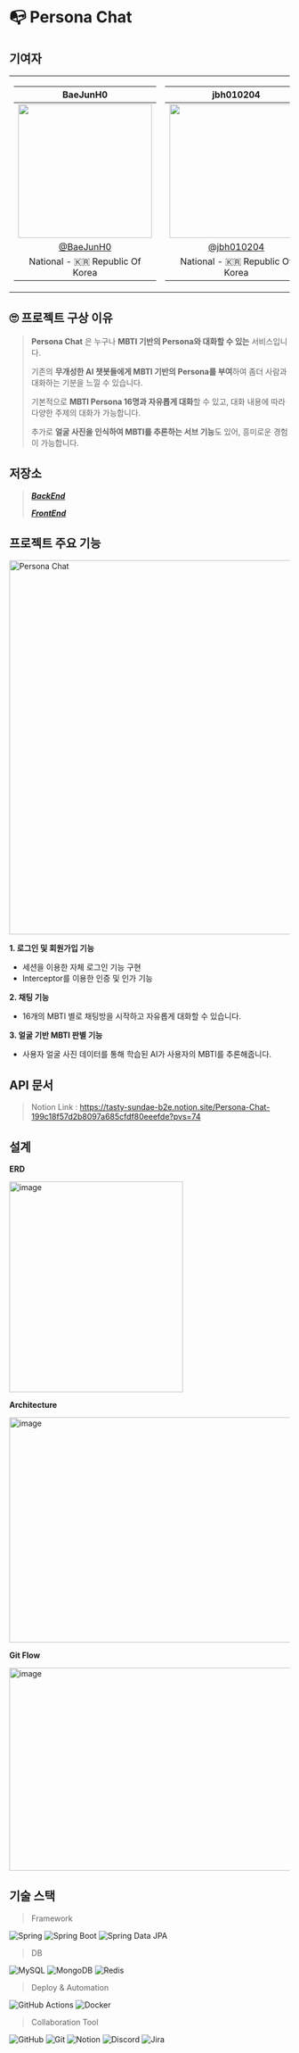 # 📭 Persona Chat

## 기여자
<table>
<tr>
<td>

|                     BaeJunH0                       |
| :------------------------------------------------: |
| <img width="240px" src="https://avatars.githubusercontent.com/u/114082026?v=4" /> |
|     [@BaeJunH0](https://github.com/BaeJunH0)       |
|          National - 🇰🇷 Republic Of Korea           |

</td>
<td>

|                  jbh010204                   |
| :------------------------------------------------: |
| <img width="240px" src="https://avatars.githubusercontent.com/u/95080710?v=4" /> |
|     [@jbh010204](https://github.com/jbh010204) |
|          National - 🇰🇷 Republic Of Korea            |

</td>
</tr>
</table>

## 🙄 프로젝트 구상 이유
> **Persona Chat** 은 누구나 **MBTI 기반의 Persona와 대화할 수 있는** 서비스입니다.
>
> 기존의 **무개성한 AI 챗봇들에게 MBTI 기반의 Persona를 부여**하여 좀더 사람과 대화하는 기분을 느낄 수 있습니다.
>
> 기본적으로 **MBTI Persona 16명과 자유롭게 대화**할 수 있고, 대화 내용에 따라 다양한 주제의 대화가 가능합니다.
>
> 추가로 **얼굴 사진을 인식하여 MBTI를 추론하는 서브 기능**도 있어, 흥미로운 경험이 가능합니다.

## 저장소
> [**_BackEnd_**](https://github.com/GDG-on-Campus-KNU/4th-1st-Project-3rd-BE)
>
> [**_FrontEnd_**](https://github.com/GDG-on-Campus-KNU/4th-1st-Project-3rd-FE)

## 프로젝트 주요 기능
<img width="958" height="671" alt="Persona Chat" src="https://github.com/user-attachments/assets/70c3ce8b-1f86-49f4-ac6f-d30507831b24" />

**1. 로그인 및 회원가입 기능**
- 세션을 이용한 자체 로그인 기능 구현
- Interceptor를 이용한 인증 및 인가 기능

**2. 채팅 기능**
- 16개의 MBTI 별로 채팅방을 시작하고 자유롭게 대화할 수 있습니다.

  
**3. 얼굴 기반 MBTI 판별 기능**
- 사용자 얼굴 사진 데이터를 통해 학습된 AI가 사용자의 MBTI를 추론해줍니다.

## API 문서
> Notion Link : https://tasty-sundae-b2e.notion.site/Persona-Chat-199c18f57d2b8097a685cfdf80eeefde?pvs=74

## 설계

**ERD**

<img width="312" height="378" alt="image" src="https://github.com/user-attachments/assets/a99d25aa-1a69-439a-979c-50157edc5fde" />


**Architecture**

<img width="982" height="404" alt="image" src="https://github.com/user-attachments/assets/87b94579-a3f8-4185-a8b9-a805ee3f4ea7" />


**Git Flow**

<img width="1065" height="364" alt="image" src="https://github.com/user-attachments/assets/9f436f65-a9ab-4c23-98d5-faeab4b8588e" />


## 기술 스택
> Framework
>
![Spring](https://img.shields.io/badge/Spring-6DB33F?style=for-the-badge&logo=spring&logoColor=white)
![Spring Boot](https://img.shields.io/badge/Spring%20Boot-6DB33F?style=for-the-badge&logo=springboot&logoColor=white)
![Spring Data JPA](https://img.shields.io/badge/Spring%20Data%20JPA-6DB33F?style=for-the-badge&logo=spring&logoColor=white)
> DB
>
![MySQL](https://img.shields.io/badge/MySQL-4479A1?style=for-the-badge&logo=mysql&logoColor=white)
![MongoDB](https://img.shields.io/badge/MongoDB-47A248?style=for-the-badge&logo=mongodb&logoColor=white)
![Redis](https://img.shields.io/badge/Redis-DC382D?style=for-the-badge&logo=redis&logoColor=white)

> Deploy & Automation
>
![GitHub Actions](https://img.shields.io/badge/GitHub%20Actions-2088FF?style=for-the-badge&logo=githubactions&logoColor=white)
![Docker](https://img.shields.io/badge/Docker-2496ED?style=for-the-badge&logo=docker&logoColor=white)


> Collaboration Tool
>
![GitHub](https://img.shields.io/badge/GitHub-181717?style=for-the-badge&logo=github&logoColor=white)
![Git](https://img.shields.io/badge/Git-F05032?style=for-the-badge&logo=git&logoColor=white)
![Notion](https://img.shields.io/badge/Notion-000000?style=for-the-badge&logo=notion&logoColor=white)
![Discord](https://img.shields.io/badge/Discord-5865F2?style=for-the-badge&logo=discord&logoColor=white)
![Jira](https://img.shields.io/badge/Jira-0052CC?style=for-the-badge&logo=jira&logoColor=white)
